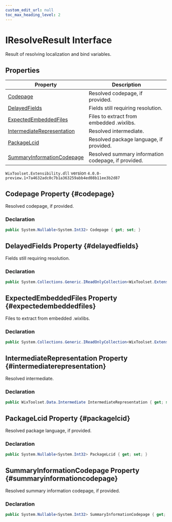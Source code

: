 ```yaml
---
custom_edit_url: null
toc_max_heading_level: 2
---
```

# IResolveResult Interface
Result of resolving localization and bind variables.
## Properties
| Property | Description |
| ------ | ----------- |
| [Codepage](#codepage) | Resolved codepage, if provided. |
| [DelayedFields](#delayedfields) | Fields still requiring resolution. |
| [ExpectedEmbeddedFiles](#expectedembeddedfiles) | Files to extract from embedded .wixlibs. |
| [IntermediateRepresentation](#intermediaterepresentation) | Resolved intermediate. |
| [PackageLcid](#packagelcid) | Resolved package language, if provided. |
| [SummaryInformationCodepage](#summaryinformationcodepage) | Resolved summary information codepage, if provided. |
`WixToolset.Extensibility.dll` version `4.0.0-preview.1+7a4632adc0c7b1a363259abb4ed08b11ee3b2d87`
## Codepage Property {#codepage}
Resolved codepage, if provided.
### Declaration
```cs
public System.Nullable<System.Int32> Codepage { get; set; } 
```
## DelayedFields Property {#delayedfields}
Fields still requiring resolution.
### Declaration
```cs
public System.Collections.Generic.IReadOnlyCollection<WixToolset.Extensibility.Data.IDelayedField> DelayedFields { get; set; } 
```
## ExpectedEmbeddedFiles Property {#expectedembeddedfiles}
Files to extract from embedded .wixlibs.
### Declaration
```cs
public System.Collections.Generic.IReadOnlyCollection<WixToolset.Extensibility.Data.IExpectedExtractFile> ExpectedEmbeddedFiles { get; set; } 
```
## IntermediateRepresentation Property {#intermediaterepresentation}
Resolved intermediate.
### Declaration
```cs
public WixToolset.Data.Intermediate IntermediateRepresentation { get; set; } 
```
## PackageLcid Property {#packagelcid}
Resolved package language, if provided.
### Declaration
```cs
public System.Nullable<System.Int32> PackageLcid { get; set; } 
```
## SummaryInformationCodepage Property {#summaryinformationcodepage}
Resolved summary information codepage, if provided.
### Declaration
```cs
public System.Nullable<System.Int32> SummaryInformationCodepage { get; set; } 
```
